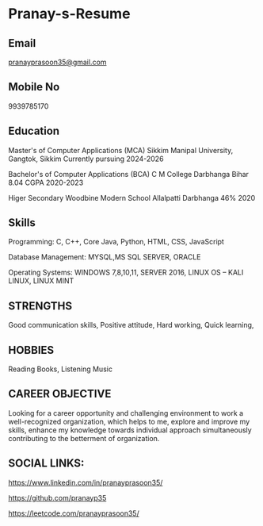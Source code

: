 # Pranay-s-Resume
## Email 
pranayprasoon35@gmail.com

## Mobile No
9939785170

## Education
Master's of Computer Applications (MCA) Sikkim Manipal University, Gangtok, Sikkim Currently pursuing 2024-2026

Bachelor's of Computer Applications (BCA) C M College Darbhanga Bihar 8.04 CGPA 2020-2023

Higer Secondary Woodbine Modern School Allalpatti Darbhanga 46% 2020

## Skills
Programming: C, C++, Core Java, Python, HTML, CSS, JavaScript

Database Management: MYSQL,MS SQL SERVER, ORACLE

Operating Systems: WINDOWS 7,8,10,11, SERVER 2016, LINUX OS – KALI LINUX, LINUX MINT

## STRENGTHS
Good communication skills, 
Positive attitude, 
Hard working, 
Quick learning,

## HOBBIES
Reading Books, 
Listening Music

## CAREER OBJECTIVE
Looking for a career opportunity and challenging environment to work a well-recognized organization, which helps to me, explore and improve my skills, enhance my knowledge towards individual approach simultaneously contributing to the betterment of organization.

## SOCIAL LINKS:
https://www.linkedin.com/in/pranayprasoon35/

https://github.com/pranayp35

https://leetcode.com/pranayprasoon35/

